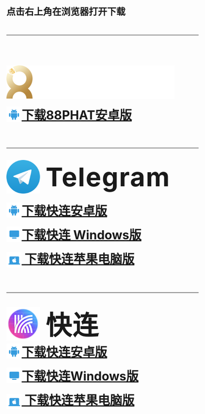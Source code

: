 <span style="font-size:24px;font-weight:bolder">点击右上角在浏览器打开下载</span>

<br />
<hr />
<br />
<br />
<br />

![88PHAT](./assets/home_logo.png)  
<div>
  <a 
    href="./cn88phat.release.apk"
    style="font-size:32px;font-weight:bolder;display:inline-flex;align-items:center;"
  >
    <img
      src="./assets/app_icon_android.svg"
      style="width:40px;height:40px;"
    />
    下载88PHAT安卓版
  <a>
</div>

<br />
<br />
<br />
<hr />
<br />

<div style="display:inline-flex;align-items:center;">
  <img
    src="./assets/Telegram_logo.svg"
    style="height:88px;vertical-align:middle"
  />
  <span
    style="font-size:68px;margin-left:15px;font-weight:bolder;letter-spacing:2px"
  >Telegram</span>
</div>
<br />
<br />
<div>
  <a 
    href="./Telegram-Android.apk"
    style="font-size:32px;font-weight:bolder;display:inline-flex;align-items:center;"
  >
    <img
      src="./assets/app_icon_android.svg"
      style="width:40px;height:40px;"
    />
    下载快连安卓版
  <a>
  <br />
  <br />
  <a 
    href="./Telegram-Windows-x64.5.14.3.exe"
    style="font-size:32px;font-weight:bolder;display:inline-flex;align-items:center;"
  >
    <img
      src="./assets/app_icon_desktop.svg"
      style="width:40px;height:40px;"
    />
    下载快连 Windows版
  <a>
  <br />
  <br />
  <a 
    href="./Telegram-MacOS.dmg"
    style="font-size:32px;font-weight:bolder;"
  >
    <img
      src="./assets/app_icon_macos.svg"
      style="width:40px;height:40px;vertical-align:middle;"
    />
    下载快连苹果电脑版
  <a>
  <br />
</div>


<br />
<br />
<br />
<hr />
<br />

<div style="display:inline-flex;align-items:center;">
  <img
    src="./assets/lets-vpn.png"
    style="height:88px;vertical-align:middle"
  />
  <span
    style="font-size:68px;margin-left:15px;font-weight:bolder;letter-spacing:2px"
  >快连</span>
</div>


<div>
  <a 
    href="./快连-Android-2.27.1.apk"
    style="font-size:32px;font-weight:bolder;display:inline-flex;align-items:center;"
  >
    <img
      src="./assets/app_icon_android.svg"
      style="width:40px;height:40px;"
    />
    下载快连安卓版
  <a>
  <br />
  <br />
  <a 
    href="./快连-Windows-3.14.3.exe"
    style="font-size:32px;font-weight:bolder;display:inline-flex;align-items:center;"
  >
    <img
      src="./assets/app_icon_desktop.svg"
      style="width:40px;height:40px;"
    />
    下载快连Windows版
  <a>
  <br />
  <br />
  <a 
    href="./快连- MacOS-2.10.5.dmg"
    style="font-size:32px;font-weight:bolder;"
  >
    <img
      src="./assets/app_icon_macos.svg"
      style="width:40px;height:40px;vertical-align:middle;"
    />
    下载快连苹果电脑版
  <a>
  <br />
</div>
